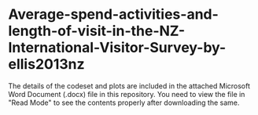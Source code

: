 # Average-spend-activities-and-length-of-visit-in-the-NZ-International-Visitor-Survey-by-ellis2013nz

The details of the codeset and plots are included in the attached Microsoft Word Document (.docx) file in this repository. 
You need to view the file in "Read Mode" to see the contents properly after downloading the same.
